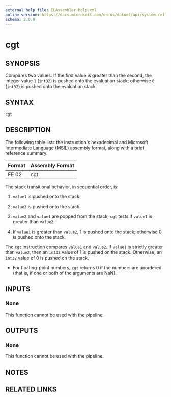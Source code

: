 ```yaml
---
external help file: ILAssembler-help.xml
online version: https://docs.microsoft.com/en-us/dotnet/api/system.reflection.emit.opcodes.cgt
schema: 2.0.0
---
```


# cgt

## SYNOPSIS

Compares two values. If the first value is greater than the second, the integer value `1` (`int32`) is pushed onto the evaluation stack; otherwise `0` (`int32`) is pushed onto the evaluation stack.

## SYNTAX

```powershell
cgt
```

## DESCRIPTION

The following table lists the instruction's hexadecimal and Microsoft Intermediate Language (MSIL) assembly format, along with a brief reference summary:

| Format | Assembly Format |
| ------ | --------------- |
| FE 02  | cgt             |

 The stack transitional behavior, in sequential order, is:

1.  `value1` is pushed onto the stack.

2.  `value2` is pushed onto the stack.

3.  `value2` and `value1` are popped from the stack; `cgt` tests if `value1` is greater than `value2`.

4.  If `value1` is greater than `value2`, 1 is pushed onto the stack; otherwise 0 is pushed onto the stack.

 The `cgt` instruction compares `value1` and `value2`. If `value1` is strictly greater than `value2`, then an `int32` value of 1 is pushed on the stack. Otherwise, an `int32` value of 0 is pushed on the stack.

-   For floating-point numbers, `cgt` returns 0 if the numbers are unordered (that is, if one or both of the arguments are NaN).

## INPUTS

### None

This function cannot be used with the pipeline.

## OUTPUTS

### None

This function cannot be used with the pipeline.

## NOTES

## RELATED LINKS
